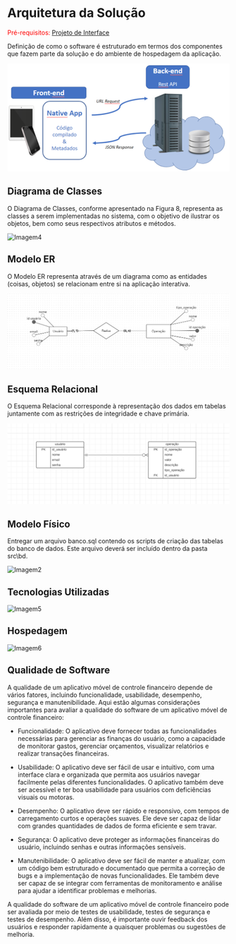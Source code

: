 # Arquitetura da Solução

<span style="color:red">Pré-requisitos: <a href="3-Projeto de Interface.md"> Projeto de Interface</a></span>

Definição de como o software é estruturado em termos dos componentes que fazem parte da solução e do ambiente de hospedagem da aplicação.

![Arquitetura da Solução](img/02-mob-arch.png)

## Diagrama de Classes

O Diagrama de Classes, conforme apresentado na Figura 8, representa as classes a serem implementadas no sistema, com o objetivo de ilustrar os objetos, bem como seus respectivos atributos e métodos. 

![Imagem4](https://user-images.githubusercontent.com/100963513/228103250-3bf103fd-a1e6-4b3c-874b-653d46a539e1.png)


## Modelo ER

O Modelo ER representa através de um diagrama como as entidades (coisas, objetos) se relacionam entre si na aplicação interativa.

![Imagem do Modelo Entidade Relacionamento](/docs/img/MER.png)

## Esquema Relacional

O Esquema Relacional corresponde à representação dos dados em tabelas juntamente com as restrições de integridade e chave primária.
 
![Imagem do Esquema Relacional](/docs/img/esquema_relacional.png)

## Modelo Físico

Entregar um arquivo banco.sql contendo os scripts de criação das tabelas do banco de dados. Este arquivo deverá ser incluído dentro da pasta src\bd.

![Imagem2](https://user-images.githubusercontent.com/100963513/228103415-5e90098f-966d-46ce-9bcd-4c2fcb49264f.png)


## Tecnologias Utilizadas

![Imagem5](https://user-images.githubusercontent.com/100963513/228103722-70342536-6e15-4e9a-9d6a-48f00b148c1c.png)


## Hospedagem

![Imagem6](https://user-images.githubusercontent.com/100963513/228103870-05d1475d-ce36-4c56-ac40-e0a342318841.png)


## Qualidade de Software

A qualidade de um aplicativo móvel de controle financeiro depende de vários fatores, incluindo funcionalidade, usabilidade, desempenho, segurança e manutenibilidade. Aqui estão algumas considerações importantes para avaliar a qualidade do software de um aplicativo móvel de controle financeiro: 

- Funcionalidade: O aplicativo deve fornecer todas as funcionalidades necessárias para gerenciar as finanças do usuário, como a capacidade de monitorar gastos, gerenciar orçamentos, visualizar relatórios e realizar transações financeiras.  

- Usabilidade: O aplicativo deve ser fácil de usar e intuitivo, com uma interface clara e organizada que permita aos usuários navegar facilmente pelas diferentes funcionalidades. O aplicativo também deve ser acessível e ter boa usabilidade para usuários com deficiências visuais ou motoras. 

- Desempenho: O aplicativo deve ser rápido e responsivo, com tempos de carregamento curtos e operações suaves. Ele deve ser capaz de lidar com grandes quantidades de dados de forma eficiente e sem travar. 

- Segurança: O aplicativo deve proteger as informações financeiras do usuário, incluindo senhas e outras informações sensíveis.  

- Manutenibilidade: O aplicativo deve ser fácil de manter e atualizar, com um código bem estruturado e documentado que permita a correção de bugs e a implementação de novas funcionalidades. Ele também deve ser capaz de se integrar com ferramentas de monitoramento e análise para ajudar a identificar problemas e melhorias. 

A qualidade do software de um aplicativo móvel de controle financeiro pode ser avaliada por meio de testes de usabilidade, testes de segurança e testes de desempenho. Além disso, é importante ouvir feedback dos usuários e responder rapidamente a quaisquer problemas ou sugestões de melhoria. 
